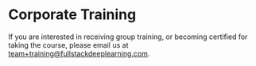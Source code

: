 # Corporate Training

If you are interested in receiving group training, or becoming certified for taking the course, please email us at [team+training@fullstackdeeplearning.com](mailto:team+training@fullstackdeeplearning.com?subject=”Interested%20in%20corporate%20training”).

